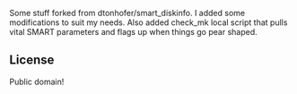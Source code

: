 Some stuff forked from dtonhofer/smart_diskinfo. I added some modifications to suit my needs.
Also added check_mk local script that pulls vital SMART parameters and flags up when things go pear shaped. 


License
-------

Public domain!
